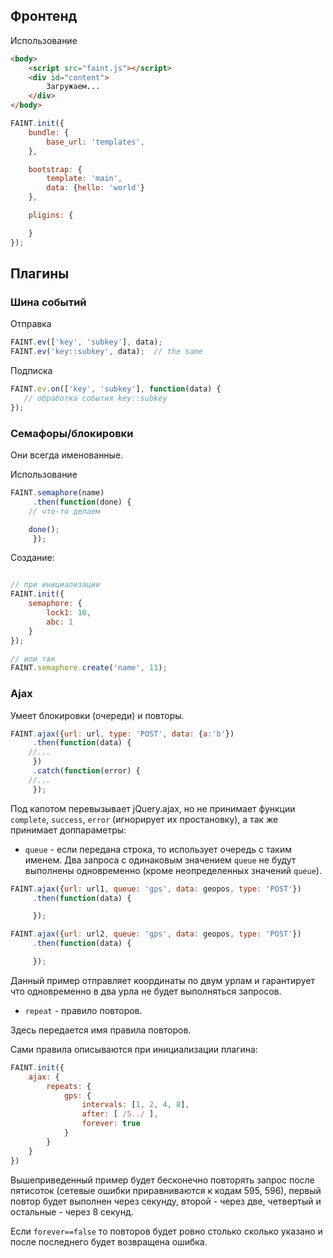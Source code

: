 ## Фронтенд

Использование


```html
<body>
	<script src="faint.js"></script>
	<div id="content">
		Загружаем...
	</div>
</body>
```

```js
FAINT.init({
	bundle: {
		base_url: 'templates',
	},

	bootstrap: {
		template: 'main',
		data: {hello: 'world'}
	},

	pligins: {

	}
});

```

## Плагины

### Шина событий

Отправка

```js
FAINT.ev(['key', 'subkey'], data);
FAINT.ev('key::subkey', data); 	// the same
```

Подписка

```js
FAINT.ev.on(['key', 'subkey'], function(data) {
   // обработка события key::subkey
});
```


### Семафоры/блокировки

Они всегда именованные.

Использование

```js
FAINT.semaphore(name)
     .then(function(done) {
	// что-то делаем

	done();
     });
```

Создание:

```js

// при инициализации
FAINT.init({
	semaphore: {
		lock1: 10,
		abc: 1
	}
});

// или так
FAINT.semaphore.create('name', 11);
```

### Ajax

Умеет блокировки (очереди) и повторы.

```js
FAINT.ajax({url: url, type: 'POST', data: {a:'b'})
     .then(function(data) {
	//...
     })
     .catch(function(error) {
	//...
     });
```

Под капотом перевызывает jQuery.ajax, но не принимает функции `complete`,
`success`, `error` (игнорирует их простановку), а так же принимает доппараметры:

- `queue` - если передана строка, то использует очередь с таким именем.
Два запроса с одинаковым значением `queue` не будут выполнены одновременно
(кроме неопределенных значений `queue`).

```js
FAINT.ajax({url: url1, queue: 'gps', data: geopos, type: 'POST'})
     .then(function(data) {

     });

FAINT.ajax({url: url2, queue: 'gps', data: geopos, type: 'POST'})
     .then(function(data) {

     });
```

Данный пример отправляет координаты по двум урлам и гарантирует что
одновременно в два урла не будет выполняться запросов.

- `repeat` - правило повторов.

Здесь передается имя правила повторов.

Сами правила описываются при инициализации плагина:

```js
FAINT.init({
	ajax: {
		repeats: {
			gps: {
				intervals: [1, 2, 4, 8],
				after: [ /5../ ],
				forever: true
			}
		}
	}
})
```

Вышеприведенный пример будет бесконечно повторять запрос после пятисоток
(сетевые ошибки приравниваются к кодам 595, 596), первый повтор будет
выполнен через секунду, второй - через две, четвертый и остальные - через
8 секунд.

Eсли `forever==false` то повторов будет ровно столько сколько указано
и после последнего будет возвращена ошибка.

